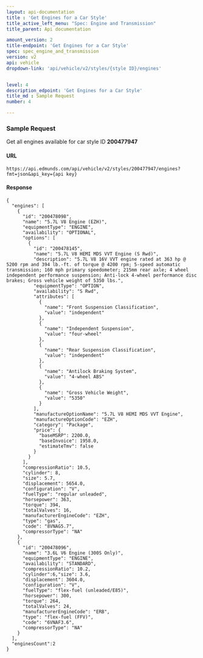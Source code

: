 ```yaml
---
layout: api-documentation
title : 'Get Engines for a Car Style'
title_active_left_menu: "Spec: Engine and Transmission"
title_parent: Api documentation

amount_version: 2
title-endpoint: 'Get Engines for a Car Style'
spec: spec_engine_and_transmission
version: v2
api: vehicle
dropdown-link: 'api/vehicle/v2/styles/{style ID}/engines'


level: 4
description_edpoint: 'Get Engines for a Car Style'
title_md : Sample Request
number: 4

---
```


### Sample Request

Get all engines available for car style ID **200477947**

#### URL

	https://api.edmunds.com/api/vehicle/v2/styles/200477947/engines?fmt=json&api_key={api key}
	
#### Response
	
    {
      "engines": [
        {
          "id": "200478098",
          "name": "5.7L V8 Engine (EZH)",
          "equipmentType": "ENGINE",
          "availability": "OPTIONAL",
          "options": [
            {
              "id": "200478145",
              "name": "5.7L V8 HEMI MDS VVT Engine (S Rwd)",
              "description": "5.7L V8 16V VVT engine rated at 363 hp @ 5200 rpm and 394 lb.-ft. of torque @ 4200 rpm; 5-speed automatic transmission; 160 mph primary speedometer; 215mm rear axle; 4 wheel independent performance suspension; Anti-lock 4-wheel performance disc brakes; Gross vehicle weight of 5350 lbs.",
              "equipmentType": "OPTION",
              "availability": "S Rwd",
              "attributes": [
                {
                  "name": "Front Suspension Classification",
                  "value": "independent"
                },
                {
                  "name": "Independent Suspension",
                  "value": "four-wheel"
                },
                {
                  "name": "Rear Suspension Classification",
                  "value": "independent"
                },
                {
                  "name": "Antilock Braking System",
                  "value": "4-wheel ABS"
                },
                {
                  "name": "Gross Vehicle Weight",
                  "value": "5350"
                }
              ],
              "manufactureOptionName": "5.7L V8 HEMI MDS VVT Engine",
              "manufactureOptionCode": "EZH",
              "category": "Package",
              "price": {
                "baseMSRP": 2200.0,
                "baseInvoice": 1958.0,
                "estimateTmv": false
              }
            }
          ],
          "compressionRatio": 10.5,
          "cylinder": 8,
          "size": 5.7,
          "displacement": 5654.0,
          "configuration": "V",
          "fuelType": "regular unleaded",
          "horsepower": 363,
          "torque": 394,
          "totalValves": 16,
          "manufacturerEngineCode": "EZH",
          "type": "gas",
          "code": "8VNAG5.7",
          "compressorType": "NA"
        },
        {
          "id": "200478096",
          "name": "3.6L V6 Engine (300S Only)",
          "equipmentType": "ENGINE",
          "availability": "STANDARD",
          "compressionRatio": 10.2,
          "cylinder":6,"size": 3.6,
          "displacement": 3604.0,
          "configuration": "V",
          "fuelType": "flex-fuel (unleaded/E85)",
          "horsepower": 300,
          "torque": 264,
          "totalValves": 24,
          "manufacturerEngineCode": "ERB",
          "type": "flex-fuel (FFV)",
          "code": "6VNAF3.6",
          "compressorType": "NA"
        }
      ],
      "enginesCount":2
    }
